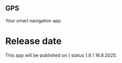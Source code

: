 ## GPS
Your smart navigation app

# Release date
This app will be published on ( status 1.8 ) 16.8.2025.